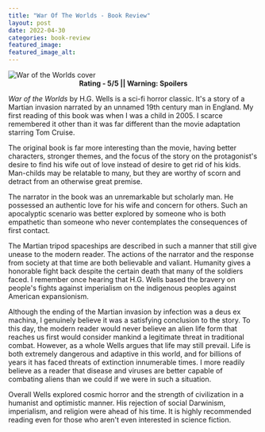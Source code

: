 ```yaml
---
title: "War Of The Worlds - Book Review"
layout: post
date: 2022-04-30
categories: book-review
featured_image:  
featured_image_alt:
---
```

<img title="War of the Worlds" class="book-cover" alt="War of the Worlds cover" src="https://imagedelivery.net/puC7LbPnBkTV492a3YMtOA/2c8075cd-0a64-4b69-9dd9-5af422b04a00/public">

<div class="rating" style="text-align:center">
<b>Rating - 5/5 || Warning: Spoilers</b>
</div>

*War of the Worlds* by H.G. Wells is a sci-fi horror classic. It's a story of a Martian invasion narrated by an unnamed 19th century man in England. My first reading of this book was when I was a child in 2005. I scarce remembered it other than it was far different than the movie adaptation starring Tom Cruise. 

The original book is far more interesting than the movie, having better characters, stronger themes, and the focus of the story on the protagonist's desire to find his wife out of love instead of desire to get rid of his kids. Man-childs may be relatable to many, but they are worthy of scorn and detract from an otherwise great premise. 

The narrator in the book was an unremarkable but scholarly man. He possessed an authentic love for his wife and concern for others. Such an apocalyptic scenario was better explored by someone who is both empathetic than someone who never contemplates the consequences of first contact. 

The Martian tripod spaceships are described in such a manner that still give unease to the modern reader. The actions of the narrator and the response from society at that time are both believable and valiant. Humanity gives a honorable fight back despite the certain death that many of the soldiers faced. I remember once hearing that H.G. Wells based the bravery on people's fights against imperialism on the indigenous peoples against American expansionism. 

Although the ending of the Martian invasion by infection was a deus ex machina, I genuinely believe it was a satisfying conclusion to the story. To this day, the modern reader would never believe an alien life form that reaches us first would consider mankind a legitimate threat in traditional combat. However, as a whole Wells argues that life may still prevail. Life is both extremely dangerous and adaptive in this world, and for billions of years it has faced threats of extinction innumerable times. I more readily believe as a reader that disease and viruses are better capable of combating aliens than we could if we were in such a situation. 

Overall Wells explored cosmic horror and the strength of civilization in a humanist and optimistic manner. His rejection of social Darwinism, imperialism, and religion were ahead of his time. It is highly recommended reading even for those who aren't even interested in science fiction. 
